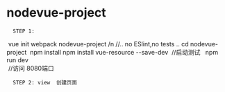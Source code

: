# nodevue-project
```
  STEP 1: 
```  
  vue init webpack nodevue-project   /n
     //..  no ESlint,no tests  ..
  cd nodevue-project
  npm install
  npm install vue-resource --save-dev
  //启动测试  
  npm run dev  
  //访问 8080端口 
```  
  STEP 2: view  创建页面
```  
